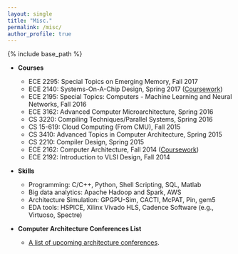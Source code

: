 ```yaml
---
layout: single
title: "Misc."
permalink: /misc/
author_profile: true
---
```


{% include base_path %}

* **Courses**

    * ECE 2295: Special Topics on Emerging Memory, Fall 2017
    * ECE 2140: Systems-On-A-Chip Design, Spring 2017 ([Coursework](https://github.com/wenwen89/ece2140))
    * ECE 2195: Special Topics: Computers - Machine Learning and Neural Networks, Fall 2016
    * ECE 3162: Advanced Computer Microarchitecture, Spring 2016
    * CS 3220: Compiling Techniques/Parallel Systems, Spring 2016
    * CS 15-619: Cloud Computing (From CMU), Fall 2015
    * CS 3410: Advanced Topics in Computer Architecture, Spring 2015
    * CS 2210: Compiler Design, Spring 2015
    * ECE 2162: Computer Architecture, Fall 2014 ([Coursework](https://github.com/wenwen89/Tomasulo))
    * ECE 2192: Introduction to VLSI Design, Fall 2014

* **Skills**

    * Programming: C/C++, Python, Shell Scripting, SQL, Matlab
    * Big data analytics: Apache Hadoop and Spark, AWS
    * Architecture Simulation: GPGPU-Sim, CACTI, McPAT, Pin, gem5
    * EDA tools: HSPICE, Xilinx Vivado HLS, Cadence Software (e.g., Virtuoso, Spectre)
    
* **Computer Architecture Conferences List**

    * [A list of upcoming architecture conferences](http://confsearch.ethz.ch/confsearch/faces/pages/staticresults.jsp?query=ics%20hpdc%20spaa%20podc%20asap%20pact%20icpp%20cases%20islped%20sc%20iccad%20codes%20iccd%20micro%20asplos%20hpca%20date%20isca%20dac%20icdcs%20cgo%20hipeac%20ipdps%20aspdac&graphicView=1&sortMode=1).
